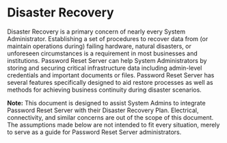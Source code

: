 [title]: # (Disaster Recovery)
[tags]: # (disaster recovery, dr)
[priority]: # (700)

# Disaster Recovery

Disaster Recovery is a primary concern of nearly every System Administrator. Establishing a set of procedures to recover data from (or maintain operations during) failing hardware, natural disasters, or unforeseen circumstances is a requirement in most businesses and institutions. Password Reset Server can help System Administrators by storing and securing critical infrastructure data including admin-level credentials and important documents or files. Password Reset Server has several features specifically designed to aid restore processes as well as methods for achieving business continuity during disaster scenarios.

**Note:** This document is designed to assist System Admins to integrate Password Reset Server with their Disaster Recovery Plan. Electrical, connectivity, and similar concerns are out of the scope of this document. The assumptions made below are not intended to fit every situation, merely to serve as a guide for Password Reset Server administrators.

